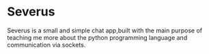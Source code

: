 # Severus

Severus is a small and simple chat app,built with the main purpose of teaching me more about the python programming language and communication via sockets.


